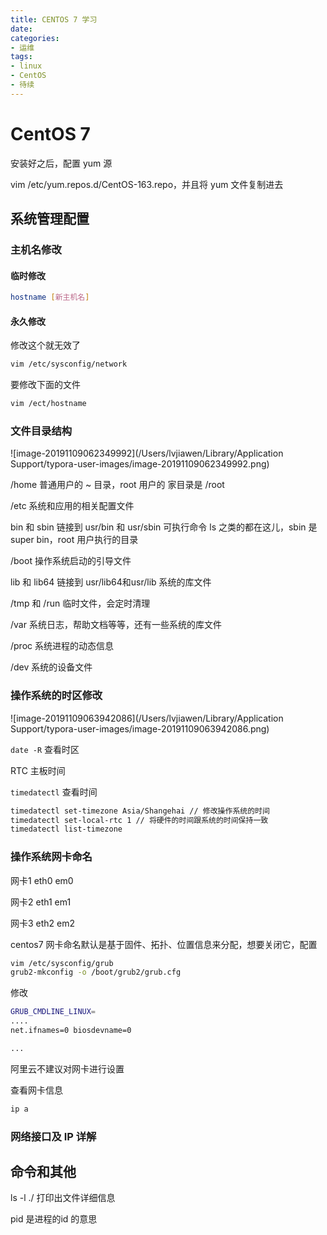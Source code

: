```yaml
---
title: CENTOS 7 学习
date: 
categories:
- 运维
tags:
- linux
- CentOS
- 待续
---
```


# CentOS 7

安装好之后，配置 yum 源

vim /etc/yum.repos.d/CentOS-163.repo，并且将 yum 文件复制进去



## 系统管理配置

### 主机名修改

#### 临时修改

```bash
hostname [新主机名]
```

#### 永久修改

修改这个就无效了

```bash
vim /etc/sysconfig/network
```

要修改下面的文件 

```bash
vim /ect/hostname
```

### 文件目录结构

 ![image-20191109062349992](/Users/lvjiawen/Library/Application Support/typora-user-images/image-20191109062349992.png)

/home 普通用户的 ~ 目录，root 用户的 家目录是 /root

/etc 系统和应用的相关配置文件

bin 和 sbin 链接到 usr/bin 和 usr/sbin 可执行命令 ls 之类的都在这儿，sbin 是 super bin，root 用户执行的目录

/boot 操作系统启动的引导文件

lib 和 lib64 链接到 usr/lib64和usr/lib 系统的库文件

/tmp 和 /run 临时文件，会定时清理

/var 系统日志，帮助文档等等，还有一些系统的库文件

/proc 系统进程的动态信息

/dev 系统的设备文件



### 操作系统的时区修改

![image-20191109063942086](/Users/lvjiawen/Library/Application Support/typora-user-images/image-20191109063942086.png)

`date -R` 查看时区

RTC 主板时间

`timedatectl` 查看时间

```bash
timedatectl set-timezone Asia/Shangehai // 修改操作系统的时间
timedatectl set-local-rtc 1 // 将硬件的时间跟系统的时间保持一致
timedatectl list-timezone
```

###  操作系统网卡命名

网卡1 eth0 em0

网卡2 eth1 em1

网卡3 eth2 em2

centos7 网卡命名默认是基于固件、拓扑、位置信息来分配，想要关闭它，配置

```bash
vim /etc/sysconfig/grub
grub2-mkconfig -o /boot/grub2/grub.cfg
```

修改

```bash
GRUB_CMDLINE_LINUX=
....
net.ifnames=0 biosdevname=0

...
```

阿里云不建议对网卡进行设置

查看网卡信息

```bash
ip a 
```



### 网络接口及 IP 详解



## 命令和其他

ls -l ./ 打印出文件详细信息

pid 是进程的id 的意思

